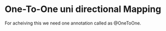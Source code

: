 # One-To-One uni directional Mapping

For acheiving this we need one annotation called as @OneToOne. 
